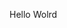 Hello Wolrd


































































































































































































































































































































































































































































































































































































































































































































































































































































































































































































































































































































































































































































































































































































































































































































































































































































































































































































































































































































































































































































































































































































































































































































































































































































































































































































